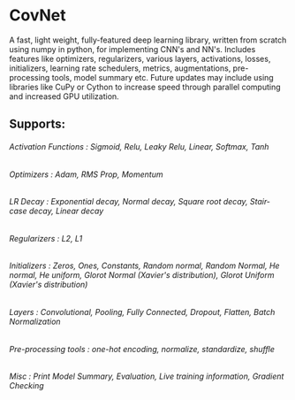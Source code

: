 # CovNet
A fast, light weight, fully-featured deep learning library, written from scratch using numpy in python, for implementing CNN's and NN's. Includes features like optimizers, regularizers, various layers, activations, losses, initializers, learning rate schedulers, metrics, augmentations, pre-processing tools, model summary etc. Future updates may include using libraries like CuPy or Cython to increase speed through parallel computing and increased GPU utilization.

## Supports:
###### Activation Functions : Sigmoid, Relu, Leaky Relu, Linear, Softmax, Tanh 
###### Optimizers : Adam, RMS Prop, Momentum
###### LR Decay : Exponential decay, Normal decay, Square root decay, Stair-case decay, Linear decay
###### Regularizers : L2, L1
###### Initializers : Zeros, Ones, Constants, Random normal, Random Normal, He normal, He uniform, Glorot Normal (Xavier's distribution), Glorot Uniform (Xavier's distribution)
###### Layers : Convolutional, Pooling, Fully Connected, Dropout, Flatten, Batch Normalization
###### Pre-processing tools : one-hot encoding, normalize, standardize, shuffle
###### Misc : Print Model Summary, Evaluation, Live training information, Gradient Checking
